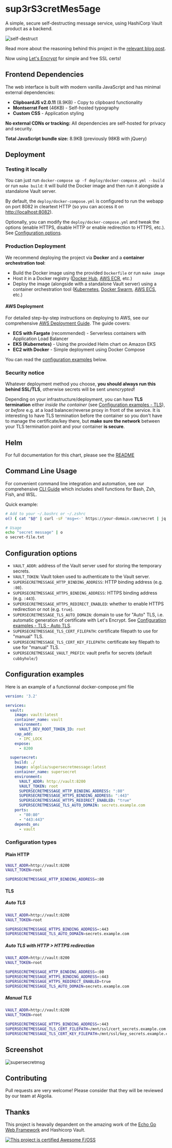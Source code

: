 # sup3rS3cretMes5age

A simple, secure self-destructing message service, using HashiCorp Vault product as a backend.

![self-destruct](https://media.giphy.com/media/LBlyAAFJ71eMw/giphy.gif)

Read more about the reasoning behind this project in the [relevant blog post](https://blog.algolia.com/secure-tool-for-one-time-self-destructing-messages/).

Now using [Let's Encrypt](https://letsencrypt.org/) for simple and free SSL certs!

## Frontend Dependencies

The web interface is built with modern vanilla JavaScript and has minimal external dependencies:

- **ClipboardJS v2.0.11** (8.9KB) - Copy to clipboard functionality
- **Montserrat Font** (46KB) - Self-hosted typography
- **Custom CSS** - Application styling

**No external CDNs or tracking:** All dependencies are self-hosted for privacy and security.

**Total JavaScript bundle size:** 8.9KB (previously 98KB with jQuery)

## Deployment

### Testing it locally

You can just run `docker-compose up -f deploy/docker-compose.yml --build` or run `make build`: it will build the Docker image and then run it alongside a standalone Vault server.

By default, the `deploy/docker-compose.yml` is configured to run the webapp on port 8082 in cleartext HTTP (so you can access it on [http://localhost:8082](http://localhost:8082)).

Optionally, you can modify the `deploy/docker-compose.yml` and tweak the options (enable HTTPS, disable HTTP or enable redirection to HTTPS, etc.). See [Configuration options](#configuration-options).

### Production Deployment

We recommend deploying the project via **Docker** and a **container orchestration tool**:

* Build the Docker image using the provided `Dockerfile` or run `make image`
* Host it in a Docker registry ([Docker Hub](https://hub.docker.com/), [AWS ECR](https://aws.amazon.com/ecr/), etc.)
* Deploy the image (alongside with a standalone Vault server) using a container orchestration tool ([Kubernetes](https://kubernetes.io/), [Docker Swarm](https://docs.docker.com/engine/swarm/), [AWS ECS](https://aws.amazon.com/ecs/), etc.)

#### AWS Deployment

For detailed step-by-step instructions on deploying to AWS, see our comprehensive [AWS Deployment Guide](AWS_DEPLOYMENT.md). The guide covers:

- **ECS with Fargate** (recommended) - Serverless containers with Application Load Balancer
- **EKS (Kubernetes)** - Using the provided Helm chart on Amazon EKS  
- **EC2 with Docker** - Simple deployment using Docker Compose

You can read the [configuration examples](#configuration-examples) below.

### Security notice

Whatever deployment method you choose, **you should always run this behind SSL/TLS**, otherwise secrets will be sent _unencrypted_!

Depending on your infrastructure/deployment, you can have **TLS termination** either _inside the container_ (see [Configuration examples - TLS](#tls)), or _before_ e.g. at a load balancer/reverse proxy in front of the service.
It is interesting to have TLS termination before the container so you don't have to manage the certificate/key there, but **make sure the network** between your TLS termination point and your container **is secure**.

## Helm

For full documentation for this chart, please see the [README](deploy/charts/README.md)

## Command Line Usage

For convenient command line integration and automation, see our comprehensive [CLI Guide](CLI.md) which includes shell functions for Bash, Zsh, Fish, and WSL.

Quick example:
```bash
# Add to your ~/.bashrc or ~/.zshrc
o() { cat "$@" | curl -sF 'msg=<-' https://your-domain.com/secret | jq -r .token | awk '{print "https://your-domain.com/getmsg?token="$1}'; }

# Usage
echo "secret message" | o
o secret-file.txt
```

## Configuration options

* `VAULT_ADDR`: address of the Vault server used for storing the temporary secrets.
* `VAULT_TOKEN`: Vault token used to authenticate to the Vault server.
* `SUPERSECRETMESSAGE_HTTP_BINDING_ADDRESS`: HTTP binding address (e.g. `:80`).
* `SUPERSECRETMESSAGE_HTTPS_BINDING_ADDRESS`: HTTPS binding address (e.g. `:443`).
* `SUPERSECRETMESSAGE_HTTPS_REDIRECT_ENABLED`: whether to enable HTTPS redirection or not (e.g. `true`).
* `SUPERSECRETMESSAGE_TLS_AUTO_DOMAIN`: domain to use for "Auto" TLS, i.e. automatic generation of certificate with Let's Encrypt. See [Configuration examples - TLS - Auto TLS](#auto-tls).
* `SUPERSECRETMESSAGE_TLS_CERT_FILEPATH`: certificate filepath to use for "manual" TLS.
* `SUPERSECRETMESSAGE_TLS_CERT_KEY_FILEPATH`: certificate key filepath to use for "manual" TLS.
* `SUPERSECRETMESSAGE_VAULT_PREFIX`: vault prefix for secrets (default `cubbyhole/`)

## Configuration examples

Here is an example of a functionnal docker-compose.yml file
```yaml
version: '3.2'

services:
  vault:
    image: vault:latest
    container_name: vault
    environment:
      VAULT_DEV_ROOT_TOKEN_ID: root
    cap_add:
      - IPC_LOCK
    expose:
      - 8200

  supersecret:
    build: ./
    image: algolia/supersecretmessage:latest
    container_name: supersecret
    environment:
      VAULT_ADDR: http://vault:8200
      VAULT_TOKEN: root
      SUPERSECRETMESSAGE_HTTP_BINDING_ADDRESS: ":80"
      SUPERSECRETMESSAGE_HTTPS_BINDING_ADDRESS: ":443"
      SUPERSECRETMESSAGE_HTTPS_REDIRECT_ENABLED: "true"
      SUPERSECRETMESSAGE_TLS_AUTO_DOMAIN: secrets.example.com
    ports:
      - "80:80"
      - "443:443"
    depends_on:
      - vault
```

### Configuration types

#### Plain HTTP

```bash
VAULT_ADDR=http://vault:8200
VAULT_TOKEN=root

SUPERSECRETMESSAGE_HTTP_BINDING_ADDRESS=:80
```

#### TLS

##### Auto TLS

```bash
VAULT_ADDR=http://vault:8200
VAULT_TOKEN=root

SUPERSECRETMESSAGE_HTTPS_BINDING_ADDRESS=:443
SUPERSECRETMESSAGE_TLS_AUTO_DOMAIN=secrets.example.com
```

##### Auto TLS with HTTP > HTTPS redirection

```bash
VAULT_ADDR=http://vault:8200
VAULT_TOKEN=root

SUPERSECRETMESSAGE_HTTP_BINDING_ADDRESS=:80
SUPERSECRETMESSAGE_HTTPS_BINDING_ADDRESS=:443
SUPERSECRETMESSAGE_HTTPS_REDIRECT_ENABLED=true
SUPERSECRETMESSAGE_TLS_AUTO_DOMAIN=secrets.example.com
```

##### Manual TLS

```bash
VAULT_ADDR=http://vault:8200
VAULT_TOKEN=root

SUPERSECRETMESSAGE_HTTPS_BINDING_ADDRESS=:443
SUPERSECRETMESSAGE_TLS_CERT_FILEPATH=/mnt/ssl/cert_secrets.example.com.pem
SUPERSECRETMESSAGE_TLS_CERT_KEY_FILEPATH=/mnt/ssl/key_secrets.example.com.pem
```

## Screenshot

![supersecretmsg](https://user-images.githubusercontent.com/357094/29357449-e9268adc-8277-11e7-8fef-b1eabfe62444.png)

## Contributing

Pull requests are very welcome!
Please consider that they will be reviewed by our team at Algolia.


## Thanks

This project is heavaily depandent on the amazing work of the [Echo Go Web Framework](https://github.com/labstack/echo) and Hashicorp Vault. 

[![This project is certified Awesome F/OSS](https://awsmfoss.com/content/images/2024/02/awsm-foss-badge.600x128.rounded.png)](https://awsmfoss.com/sup3rs3cretmes5age)
